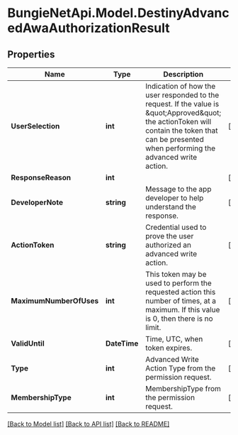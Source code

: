 # BungieNetApi.Model.DestinyAdvancedAwaAuthorizationResult
## Properties

Name | Type | Description | Notes
------------ | ------------- | ------------- | -------------
**UserSelection** | **int** | Indication of how the user responded to the request. If the value is \&quot;Approved\&quot; the actionToken will contain the token that can be presented when performing the advanced write action. | [optional] 
**ResponseReason** | **int** |  | [optional] 
**DeveloperNote** | **string** | Message to the app developer to help understand the response. | [optional] 
**ActionToken** | **string** | Credential used to prove the user authorized an advanced write action. | [optional] 
**MaximumNumberOfUses** | **int** | This token may be used to perform the requested action this number of times, at a maximum. If this value is 0, then there is no limit. | [optional] 
**ValidUntil** | **DateTime** | Time, UTC, when token expires. | [optional] 
**Type** | **int** | Advanced Write Action Type from the permission request. | [optional] 
**MembershipType** | **int** | MembershipType from the permission request. | [optional] 

[[Back to Model list]](../README.md#documentation-for-models) [[Back to API list]](../README.md#documentation-for-api-endpoints) [[Back to README]](../README.md)

